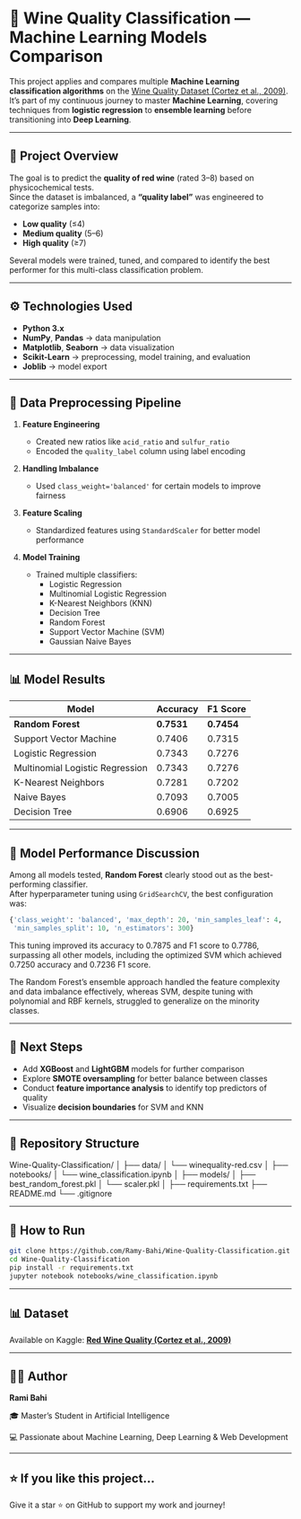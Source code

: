 # 🍷 Wine Quality Classification — Machine Learning Models Comparison

This project applies and compares multiple **Machine Learning classification algorithms** on the [Wine Quality Dataset (Cortez et al., 2009)](https://www.kaggle.com/datasets/uciml/red-wine-quality-cortez-et-al-2009).  
It’s part of my continuous journey to master **Machine Learning**, covering techniques from **logistic regression** to **ensemble learning** before transitioning into **Deep Learning**.

---

## 📘 Project Overview

The goal is to predict the **quality of red wine** (rated 3–8) based on physicochemical tests.  
Since the dataset is imbalanced, a **“quality label”** was engineered to categorize samples into:
- **Low quality** (≤4)  
- **Medium quality** (5–6)  
- **High quality** (≥7)

Several models were trained, tuned, and compared to identify the best performer for this multi-class classification problem.

---

## ⚙️ Technologies Used

- **Python 3.x**
- **NumPy**, **Pandas** → data manipulation  
- **Matplotlib**, **Seaborn** → data visualization  
- **Scikit-Learn** → preprocessing, model training, and evaluation  
- **Joblib** → model export  

---

## 🧩 Data Preprocessing Pipeline

1. **Feature Engineering**
   - Created new ratios like `acid_ratio` and `sulfur_ratio`
   - Encoded the `quality_label` column using label encoding

2. **Handling Imbalance**
   - Used `class_weight='balanced'` for certain models to improve fairness

3. **Feature Scaling**
   - Standardized features using `StandardScaler` for better model performance

4. **Model Training**
   - Trained multiple classifiers:
     - Logistic Regression
     - Multinomial Logistic Regression
     - K-Nearest Neighbors (KNN)
     - Decision Tree
     - Random Forest
     - Support Vector Machine (SVM)
     - Gaussian Naive Bayes

---

## 📊 Model Results

| Model | Accuracy | F1 Score |
|--------|-----------|----------|
| **Random Forest** | **0.7531** | **0.7454** |
| Support Vector Machine | 0.7406 | 0.7315 |
| Logistic Regression | 0.7343 | 0.7276 |
| Multinomial Logistic Regression | 0.7343 | 0.7276 |
| K-Nearest Neighbors | 0.7281 | 0.7202 |
| Naive Bayes | 0.7093 | 0.7005 |
| Decision Tree | 0.6906 | 0.6925 |

---

## 🧠 Model Performance Discussion

Among all models tested, **Random Forest** clearly stood out as the best-performing classifier.  
After hyperparameter tuning using `GridSearchCV`, the best configuration was:

```python
{'class_weight': 'balanced', 'max_depth': 20, 'min_samples_leaf': 4, 
 'min_samples_split': 10, 'n_estimators': 300}
```

This tuning improved its accuracy to 0.7875 and F1 score to 0.7786, surpassing all other models, including the optimized SVM which achieved 0.7250 accuracy and 0.7236 F1 score.

The Random Forest’s ensemble approach handled the feature complexity and data imbalance effectively, whereas SVM, despite tuning with polynomial and RBF kernels, struggled to generalize on the minority classes.

---

## 🚀 Next Steps

- Add **XGBoost** and **LightGBM** models for further comparison  
- Explore **SMOTE oversampling** for better balance between classes  
- Conduct **feature importance analysis** to identify top predictors of quality  
- Visualize **decision boundaries** for SVM and KNN  

---

## 🧾 Repository Structure

Wine-Quality-Classification/
│
├── data/
│   └── winequality-red.csv
│
├── notebooks/
│   └── wine_classification.ipynb
│
├── models/
│   ├── best_random_forest.pkl
│   └── scaler.pkl
│
├── requirements.txt
├── README.md
└── .gitignore

---

## 🧩 How to Run

```bash
git clone https://github.com/Ramy-Bahi/Wine-Quality-Classification.git
cd Wine-Quality-Classification
pip install -r requirements.txt
jupyter notebook notebooks/wine_classification.ipynb
```

---

## 📊 Dataset

Available on Kaggle: [**Red Wine Quality (Cortez et al., 2009)**](https://www.kaggle.com/datasets/uciml/red-wine-quality-cortez-et-al-2009)

---

## 👨‍💻 Author

**Rami Bahi**

🎓 Master’s Student in Artificial Intelligence

💻 Passionate about Machine Learning, Deep Learning & Web Development

---

## ⭐ If you like this project...

Give it a star ⭐ on GitHub to support my work and journey!
